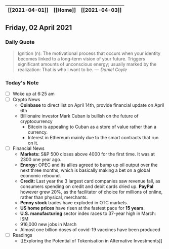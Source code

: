 | [[2021-04-01]] | [[Home]] | [[2021-04-03]] |
| :------------: | :------: | :------------: |

## Friday, 02 April 2021

### Daily Quote
> Ignition (n): The motivational process that occurs when your identity becomes linked to a long-term vision of your future. Triggers significant amounts of unconscious energy; usually marked by the realization: That is who I want to be.
> &mdash; <cite> Daniel Coyle</cite>

### Today's Note
- [ ] Woke up at 6:25 am
- [ ] Crypto News
	- **Coinbase** to direct list on April 14th, provide financial update on April 6th
	- Billionaire investor Mark Cuban is bullish on the future of cryptocurrency
		- Bitcoin is appealing to Cuban as a store of value rather than a currency.
		- Interest in Ethereum mainly due to the smart contracts that run on it.
- [ ] Financial News
	- **Markets:** S&P 500 closes above 4000 for the first time. It was at 2300 one year ago.
	- **Energy:** OPEC and its allies agreed to bump up oil output over the next three months, which is basically making a bet on a global economic rebound.
	- **Credit:** Last year the 3 largest card companies saw revenue fall, as consumers spending on credit and debit cards dried up. **PayPal** however grew 20%, as the facilitator of choice for millions of online, rather than physical, merchants.
	- **Penny stock** trades have exploded in OTC markets.
	- **US home prices** have risen at the fastest pace for **15 years**.
	- **U.S. manufacturing** sector index races to 37-year high in March: ISM
	- 916,000 new jobs in March
	- Almost one billion doses of covid-19 vaccines have been produced
- [ ] Readings
	- [[Exploring the Potential of Tokenisation in Alternative Investments]]